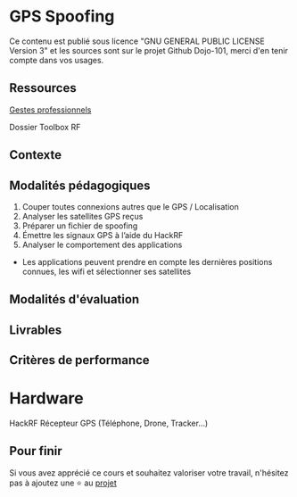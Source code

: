 # GPS Spoofing

Ce contenu est publié sous licence "GNU GENERAL PUBLIC LICENSE Version 3" et les sources sont sur le projet Github Dojo-101, merci d'en tenir compte dans vos usages.

## Ressources


[Gestes professionnels](https://github.com/Aif4thah/Dojo-101)

Dossier Toolbox RF

## Contexte




## Modalités pédagogiques

1. Couper toutes connexions autres que le GPS / Localisation
2. Analyser les satellites GPS reçus
3. Préparer un fichier de spoofing
4. Émettre les signaux GPS à l’aide du HackRF
5. Analyser le comportement des applications

* Les applications peuvent prendre en compte les dernières positions connues, les wifi et sélectionner ses satellites


## Modalités d'évaluation


## Livrables


## Critères de performance



# Hardware

HackRF
Récepteur GPS (Téléphone, Drone, Tracker…)


## Pour finir

Si vous avez apprécié ce cours et souhaitez valoriser votre travail, n'hésitez pas à ajoutez une ⭐ au [projet](https://github.com/Aif4thah/Dojo-101)